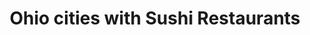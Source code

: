 ---
layout: state
title: Ohio cities with Sushi Restaurants
permalink: /ohio/
stateAbbr: OH
stateName: Ohio

---